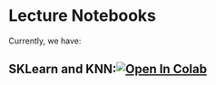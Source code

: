 # Lecture Notebooks

Currently, we have:

## SKLearn and KNN:[![Open In Colab](https://colab.research.google.com/assets/colab-badge.svg)](https://colab.research.google.com/github/diego898/cs3262-sp22/blob/main/notebooks/lectures/SKLearn-and-KNN.ipynb)
